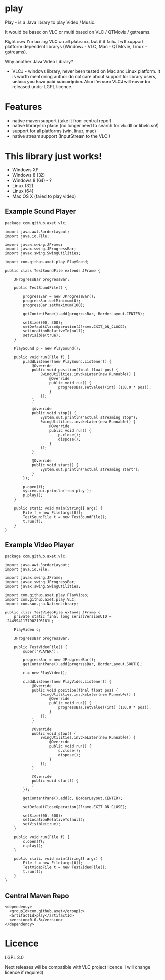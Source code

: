 # play

Play - is a Java library to play Video / Music.

It would be based on VLC or multi based on VLC / QTMovie / gstreams.

Right now I'm testing VLC on all platroms, but if it fails. I will support platform dependent librarys (Windows - VLC,
Mac - QTMovie, Linux - gstreams).

Why another Java Video Library?

- VLCJ - windows library, never been tested on Mac and Linux platform. It is worth mentioning author do not care about support for library
users, unless you have paid subscription. Also I'm sure VLCJ will never be released under LGPL licence.

# Features
  - native maven support (take it from central repo!)
  - native librarys in place (no longer need to search for vlc.dll or libvlc.so!)
  - support for all platforms (win, linux, mac)
  - native stream support (InputStream to the VLC!)

# This library just works!

  - Windows XP
  - Windows 8 (32)
  - Windows 8 (64) - ?
  - Linux (32)
  - Linux (64)
  - Mac OS X (failed to play video)

## Example Sound Player

    package com.github.axet.vlc;
    
    import java.awt.BorderLayout;
    import java.io.File;
    
    import javax.swing.JFrame;
    import javax.swing.JProgressBar;
    import javax.swing.SwingUtilities;
    
    import com.github.axet.play.PlaySound;
    
    public class TestSoundFile extends JFrame {
    
        JProgressBar progressBar;
    
        public TestSoundFile() {
    
            progressBar = new JProgressBar();
            progressBar.setMinimum(0);
            progressBar.setMaximum(100);
    
            getContentPane().add(progressBar, BorderLayout.CENTER);
    
            setSize(300, 300);
            setDefaultCloseOperation(JFrame.EXIT_ON_CLOSE);
            setLocationRelativeTo(null);
            setVisible(true);
        }
    
        PlaySound p = new PlaySound();
    
        public void run(File f) {
            p.addListener(new PlaySound.Listener() {
                @Override
                public void position(final float pos) {
                    SwingUtilities.invokeLater(new Runnable() {
                        @Override
                        public void run() {
                            progressBar.setValue((int) (100.0 * pos));
                        }
                    });
                }
    
                @Override
                public void stop() {
                    System.out.println("actual streaming stop");
                    SwingUtilities.invokeLater(new Runnable() {
                        @Override
                        public void run() {
                            p.close();
                            dispose();
                        }
                    });
                }
    
                @Override
                public void start() {
                    System.out.println("actual streaming start");
                }
            });
    
            p.open(f);
            System.out.println("run play");
            p.play();
        }
    
        public static void main(String[] args) {
            File f = new File(args[0]);
            TestSoundFile t = new TestSoundFile();
            t.run(f);
        }
    }

## Example Video Player

    package com.github.axet.vlc;
    
    import java.awt.BorderLayout;
    import java.io.File;
    
    import javax.swing.JFrame;
    import javax.swing.JProgressBar;
    import javax.swing.SwingUtilities;
    
    import com.github.axet.play.PlayVideo;
    import com.github.axet.play.VLC;
    import com.sun.jna.NativeLibrary;
    
    public class TestVideoFile extends JFrame {
        private static final long serialVersionUID = -2449941177902198161L;
    
        PlayVideo c;
    
        JProgressBar progressBar;
    
        public TestVideoFile() {
            super("PLAYER");
    
            progressBar = new JProgressBar();
            getContentPane().add(progressBar, BorderLayout.SOUTH);
    
            c = new PlayVideo();
    
            c.addListener(new PlayVideo.Listener() {
                @Override
                public void position(final float pos) {
                    SwingUtilities.invokeLater(new Runnable() {
                        @Override
                        public void run() {
                            progressBar.setValue((int) (100.0 * pos));
                        }
                    });
                }
    
                @Override
                public void stop() {
                    SwingUtilities.invokeLater(new Runnable() {
                        @Override
                        public void run() {
                            c.close();
                            dispose();
                        }
                    });
                }
    
                @Override
                public void start() {
                }
            });
    
            getContentPane().add(c, BorderLayout.CENTER);
    
            setDefaultCloseOperation(JFrame.EXIT_ON_CLOSE);
    
            setSize(500, 500);
            setLocationRelativeTo(null);
            setVisible(true);
        }
    
        public void run(File f) {
            c.open(f);
            c.play();
        }
    
        public static void main(String[] args) {
            File f = new File(args[0]);
            TestVideoFile t = new TestVideoFile();
            t.run(f);
        }
    }


## Central Maven Repo

    <dependency>
      <groupId>com.github.axet</groupId>
      <artifactId>play</artifactId>
      <version>0.0.5</version>
    </dependency>
    
# Licence

LGPL 3.0

Next releases will be compatible with VLC project licence (I will change licence if required)
